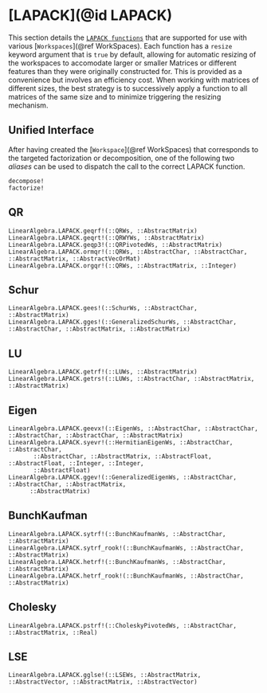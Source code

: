 # [LAPACK](@id LAPACK)
This section details the [`LAPACK
functions`](https://docs.julialang.org/en/v1/stdlib/LinearAlgebra/#LinearAlgebra.LAPACK)
that are supported for use with various [`Workspaces`](@ref
WorkSpaces). Each function has a `resize` keyword argument that is
`true` by default, allowing for automatic resizing of the workspaces
to accomodate larger or smaller Matrices or different features than they were
originally constructed for. This is provided as a convenience but
involves an efficiency cost. When working with matrices of different sizes,
the best strategy is to successively apply a function to all matrices of the same
size and to minimize triggering the resizing mechanism.

## Unified Interface
After having created the [`Workspace`](@ref WorkSpaces) that corresponds to the targeted factorization or decomposition,
one of the following two _aliases_ can be used to dispatch the call to the correct LAPACK function.

```@docs
decompose!
factorize!
```

## QR
```@docs
LinearAlgebra.LAPACK.geqrf!(::QRWs, ::AbstractMatrix)
LinearAlgebra.LAPACK.geqrt!(::QRWYWs, ::AbstractMatrix)
LinearAlgebra.LAPACK.geqp3!(::QRPivotedWs, ::AbstractMatrix)
LinearAlgebra.LAPACK.ormqr!(::QRWs, ::AbstractChar, ::AbstractChar, ::AbstractMatrix, ::AbstractVecOrMat)
LinearAlgebra.LAPACK.orgqr!(::QRWs, ::AbstractMatrix, ::Integer)
```

## Schur
```@docs
LinearAlgebra.LAPACK.gees!(::SchurWs, ::AbstractChar, ::AbstractMatrix)
LinearAlgebra.LAPACK.gges!(::GeneralizedSchurWs, ::AbstractChar, ::AbstractChar, ::AbstractMatrix, ::AbstractMatrix)
```

## LU
```@docs
LinearAlgebra.LAPACK.getrf!(::LUWs, ::AbstractMatrix)
LinearAlgebra.LAPACK.getrs!(::LUWs, ::AbstractChar, ::AbstractMatrix, ::AbstractMatrix)
```

## Eigen
```@docs
LinearAlgebra.LAPACK.geevx!(::EigenWs, ::AbstractChar, ::AbstractChar, ::AbstractChar, ::AbstractChar, ::AbstractMatrix)
LinearAlgebra.LAPACK.syevr!(::HermitianEigenWs, ::AbstractChar, ::AbstractChar,
       ::AbstractChar, ::AbstractMatrix, ::AbstractFloat, ::AbstractFloat, ::Integer, ::Integer,
       ::AbstractFloat)
LinearAlgebra.LAPACK.ggev!(::GeneralizedEigenWs, ::AbstractChar, ::AbstractChar, ::AbstractMatrix,
      ::AbstractMatrix)
```

## BunchKaufman
```@docs
LinearAlgebra.LAPACK.sytrf!(::BunchKaufmanWs, ::AbstractChar, ::AbstractMatrix)
LinearAlgebra.LAPACK.sytrf_rook!(::BunchKaufmanWs, ::AbstractChar, ::AbstractMatrix)
LinearAlgebra.LAPACK.hetrf!(::BunchKaufmanWs, ::AbstractChar, ::AbstractMatrix)
LinearAlgebra.LAPACK.hetrf_rook!(::BunchKaufmanWs, ::AbstractChar, ::AbstractMatrix)
```

## Cholesky
```@docs
LinearAlgebra.LAPACK.pstrf!(::CholeskyPivotedWs, ::AbstractChar, ::AbstractMatrix, ::Real)
```

## LSE
```@docs
LinearAlgebra.LAPACK.gglse!(::LSEWs, ::AbstractMatrix, ::AbstractVector, ::AbstractMatrix, ::AbstractVector)
```

